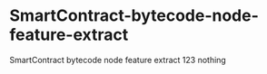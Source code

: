 # SmartContract-bytecode-node-feature-extract
SmartContract bytecode node feature extract
123
nothing

